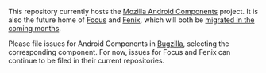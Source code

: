 
This repository currently hosts the [Mozilla Android Components](android-components/README.md) project. It is also the future home of [Focus](https://github.com/mozilla-mobile/focus-android/) and [Fenix](https://github.com/mozilla-mobile/fenix), which will both be [migrated in the coming months](https://github.com/mozilla-mobile/fenix/issues/26855).

Please file issues for Android Components in [Bugzilla](https://bugzilla.mozilla.org/enter_bug.cgi?product=Fenix), selecting the corresponding component. For now, issues for Focus and Fenix can continue to be filed in their current repositories.

